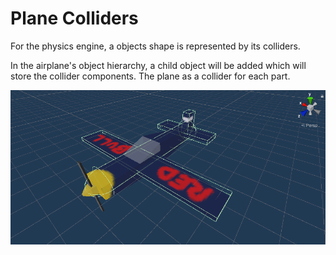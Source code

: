 # Plane Colliders

For the physics engine, a objects shape is represented by its colliders.

In the airplane's object hierarchy, a child object will be added which will store the collider components.
The plane as a collider for each part.

![colliders](./PlaneColliderImages/colliders.png)